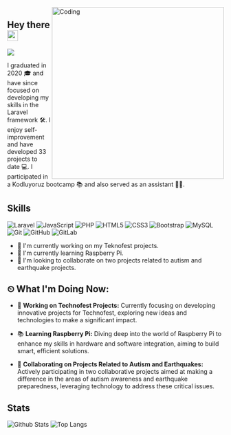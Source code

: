 <img align="right" alt="Coding" width="400" src="https://user-images.githubusercontent.com/74038190/212749447-bfb7e725-6987-49d9-ae85-2015e3e7cc41.gif">

## Hey there <img src="https://media.giphy.com/media/hvRJCLFzcasrR4ia7z/giphy.gif" width="25px">
![](https://visitor-badge.glitch.me/badge?page_id=SajeebChakraborty)

I graduated in 2020 🎓 and have since focused on developing my skills in the Laravel framework 🛠️. I enjoy self-improvement and have developed 33 projects to date 💻. I participated in a Kodluyoruz bootcamp 📚 and also served as an assistant 👨‍🏫.

## Skills

![Laravel](https://img.shields.io/badge/Laravel-red?style=flat-square&logo=laravel)
![JavaScript](https://img.shields.io/badge/-JavaScript-black?style=flat-square&logo=javascript)
![PHP](https://img.shields.io/badge/-Php-black?style=flat-square&logo=Php)
![HTML5](https://img.shields.io/badge/-HTML5-E34F26?style=flat-square&logo=html5&logoColor=white)
![CSS3](https://img.shields.io/badge/-CSS3-1572B6?style=flat-square&logo=css3)
![Bootstrap](https://img.shields.io/badge/-Bootstrap-563D7C?style=flat-square&logo=bootstrap)
![MySQL](https://img.shields.io/badge/-MySQL-black?style=flat-square&logo=mysql)
![Git](https://img.shields.io/badge/-Git-black?style=flat-square&logo=git)
![GitHub](https://img.shields.io/badge/-GitHub-181717?style=flat-square&logo=github)
![GitLab](https://img.shields.io/badge/-GitLab-FCA121?style=flat-square&logo=gitlab)

- 🔭 I'm currently working on my Teknofest projects.
- 🌱 I'm currently learning Raspberry Pi.
- 👯 I'm looking to collaborate on two projects related to autism and earthquake projects.

## ⏲ What I'm Doing Now:

- 🚀 **Working on Technofest Projects:** Currently focusing on developing innovative projects for Technofest, exploring new ideas and technologies to make a significant impact.

- 📚 **Learning Raspberry Pi:** Diving deep into the world of Raspberry Pi to enhance my skills in hardware and software integration, aiming to build smart, efficient solutions.

- 🤝 **Collaborating on Projects Related to Autism and Earthquakes:** Actively participating in two collaborative projects aimed at making a difference in the areas of autism awareness and earthquake preparedness, leveraging technology to address these critical issues.
 
## Stats

![Github Stats](https://github-readme-stats.vercel.app/api?username=yeginbatuhan&count_private=true&show_icons=true&include_all_commits=true&theme=prussian)
![Top Langs](https://github-readme-stats.vercel.app/api/top-langs/?username=yeginbatuhan&hide=TeX&layout=compact&theme=prussian)


